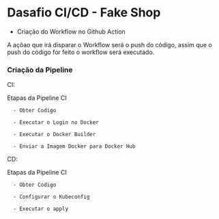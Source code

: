 # Dasafio CI/CD - Fake Shop

- Criação do Workflow no Github Action

A açõao que irá disparar o Workflow será o push do código, assim que o push do código for feito o workflow será executado.

### Criação da Pipeline 
 CI:

 Etapas da Pipeline CI

      - Obter Codigo

      - Executar o Login no Docker

      - Executar o Docker Builder

      - Enviar a Imagem Docker para Docker Hub

CD:

Etapas da Pipeline CI

      - Obter Codigo

      - Configurar o Kubeconfig
      
      - Executar o apply
